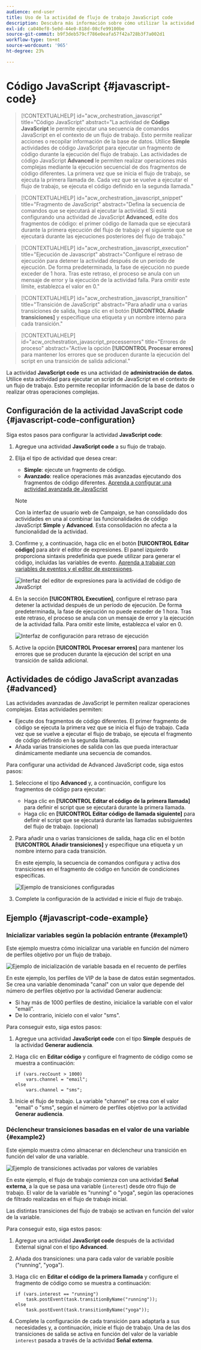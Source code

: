 ```yaml
---
audience: end-user
title: Uso de la actividad de flujo de trabajo JavaScript code
description: Descubra más información sobre cómo utilizar la actividad del flujo de trabajo JavaScript code
exl-id: ca040ef8-5e0d-44e0-818d-08cfe99100be
source-git-commit: b9f3deb579cf786e0eafa57f42a728b3f7a002d1
workflow-type: tm+mt
source-wordcount: '965'
ht-degree: 23%

---
```


# Código JavaScript {#javascript-code}

>[!CONTEXTUALHELP]
>id="acw_orchestration_javascript"
>title="Código JavaScript"
>abstract="La actividad de **Código JavaScript** le permite ejecutar una secuencia de comandos JavaScript en el contexto de un flujo de trabajo. Esto permite realizar acciones o recopilar información de la base de datos. Utilice **Simple** actividades de código JavaScript para ejecutar un fragmento de código durante la ejecución del flujo de trabajo. Las actividades de código JavaScript **Advanced** le permiten realizar operaciones más complejas mediante la ejecución secuencial de dos fragmentos de código diferentes. La primera vez que se inicia el flujo de trabajo, se ejecuta la primera llamada de. Cada vez que se vuelve a ejecutar el flujo de trabajo, se ejecuta el código definido en la segunda llamada."

>[!CONTEXTUALHELP]
>id="acw_orchestration_javascript_snippet"
>title="Fragmento de JavaScript"
>abstract="Defina la secuencia de comandos que se ejecutará al ejecutar la actividad. Si está configurando una actividad de JavaScript **Advanced**, edite dos fragmentos de código: el primer código de llamada que se ejecutará durante la primera ejecución del flujo de trabajo y el siguiente que se ejecutará durante las ejecuciones posteriores del flujo de trabajo."

>[!CONTEXTUALHELP]
>id="acw_orchestration_javascript_execution"
>title="Ejecución de Javascript"
>abstract="Configure el retraso de ejecución para detener la actividad después de un periodo de ejecución. De forma predeterminada, la fase de ejecución no puede exceder de 1 hora. Tras este retraso, el proceso se anula con un mensaje de error y la ejecución de la actividad falla. Para omitir este límite, establezca el valor en 0."

>[!CONTEXTUALHELP]
>id="acw_orchestration_javascript_transition"
>title="Transición de JavaScript"
>abstract="Para añadir una o varias transiciones de salida, haga clic en el botón **[!UICONTROL Añadir transiciones]** y especifique una etiqueta y un nombre interno para cada transición."

>[!CONTEXTUALHELP]
>id="acw_orchestration_javascript_processerrors"
>title="Errores de proceso"
>abstract="Active la opción **[!UICONTROL Procesar errores]** para mantener los errores que se producen durante la ejecución del script en una transición de salida adicional."

La actividad **JavaScript code** es una actividad de **administración de datos**. Utilice esta actividad para ejecutar un script de JavaScript en el contexto de un flujo de trabajo. Esto permite recopilar información de la base de datos o realizar otras operaciones complejas.

## Configuración de la actividad JavaScript code {#javascript-code-configuration}

Siga estos pasos para configurar la actividad **JavaScript code**:

1. Agregue una actividad **JavaScript code** a su flujo de trabajo.

1. Elija el tipo de actividad que desea crear:

   * **Simple**: ejecute un fragmento de código.
   * **Avanzado**: realice operaciones más avanzadas ejecutando dos fragmentos de código diferentes. [Aprenda a configurar una actividad avanzada de JavaScript](#advanced)

   >[!NOTE]
   >
   >Con la interfaz de usuario web de Campaign, se han consolidado dos actividades en una al combinar las funcionalidades de código JavaScript **Simple** y **Advanced**. Esta consolidación no afecta a la funcionalidad de la actividad.

1. Confirme y, a continuación, haga clic en el botón **[!UICONTROL Editar código]** para abrir el editor de expresiones. El panel izquierdo proporciona sintaxis predefinida que puede utilizar para generar el código, incluidas las variables de evento. [Aprenda a trabajar con variables de eventos y el editor de expresiones](../event-variables.md).

   ![Interfaz del editor de expresiones para la actividad de código de JavaScript](../assets/javascript-editor.png)

1. En la sección **[!UICONTROL Execution]**, configure el retraso para detener la actividad después de un período de ejecución. De forma predeterminada, la fase de ejecución no puede exceder de 1 hora. Tras este retraso, el proceso se anula con un mensaje de error y la ejecución de la actividad falla. Para omitir este límite, establezca el valor en 0.

   ![Interfaz de configuración para retraso de ejecución](../assets/javascript-config.png)

1. Active la opción **[!UICONTROL Procesar errores]** para mantener los errores que se producen durante la ejecución del script en una transición de salida adicional.

## Actividades de código JavaScript avanzadas {#advanced}

Las actividades avanzadas de JavaScript le permiten realizar operaciones complejas. Estas actividades permiten:

* Ejecute dos fragmentos de código diferentes. El primer fragmento de código se ejecuta la primera vez que se inicia el flujo de trabajo. Cada vez que se vuelve a ejecutar el flujo de trabajo, se ejecuta el fragmento de código definido en la segunda llamada.
* Añada varias transiciones de salida con las que pueda interactuar dinámicamente mediante una secuencia de comandos.

Para configurar una actividad de Advanced JavaScript code, siga estos pasos:

1. Seleccione el tipo **Advanced** y, a continuación, configure los fragmentos de código para ejecutar:

   * Haga clic en **[!UICONTROL Editar el código de la primera llamada]** para definir el script que se ejecutará durante la primera llamada.
   * Haga clic en **[!UICONTROL Editar código de llamada siguiente]** para definir el script que se ejecutará durante las llamadas subsiguientes del flujo de trabajo. (opcional)

1. Para añadir una o varias transiciones de salida, haga clic en el botón **[!UICONTROL Añadir transiciones]** y especifique una etiqueta y un nombre interno para cada transición.

   En este ejemplo, la secuencia de comandos configura y activa dos transiciones en el fragmento de código en función de condiciones específicas.

   ![Ejemplo de transiciones configuradas](../assets/javascript-transitions.png)

1. Complete la configuración de la actividad e inicie el flujo de trabajo.

## Ejemplo {#javascript-code-example}

### Inicializar variables según la población entrante {#example1}

Este ejemplo muestra cómo inicializar una variable en función del número de perfiles objetivo por un flujo de trabajo.

![Ejemplo de inicialización de variable basada en el recuento de perfiles](../assets/javascript-example1.png)

En este ejemplo, los perfiles de VIP de la base de datos están segmentados. Se crea una variable denominada &quot;canal&quot; con un valor que depende del número de perfiles objetivo por la actividad Generar audiencia:

* Si hay más de 1000 perfiles de destino, inicialice la variable con el valor &quot;email&quot;.
* De lo contrario, inícielo con el valor &quot;sms&quot;.

Para conseguir esto, siga estos pasos:

1. Agregue una actividad **JavaScript code** con el tipo **Simple** después de la actividad **Generar audiencia**.

1. Haga clic en **Editar código** y configure el fragmento de código como se muestra a continuación:

   ```
   if (vars.recCount > 1000)
       vars.channel = "email";
   else
       vars.channel = "sms";
   ```

1. Inicie el flujo de trabajo. La variable &quot;channel&quot; se crea con el valor &quot;email&quot; o &quot;sms&quot;, según el número de perfiles objetivo por la actividad **Generar audiencia**.

### Déclencheur transiciones basadas en el valor de una variable {#example2}

Este ejemplo muestra cómo almacenar en déclencheur una transición en función del valor de una variable.

![Ejemplo de transiciones activadas por valores de variables](../assets/javascript-example2-transitions.png)

En este ejemplo, el flujo de trabajo comienza con una actividad **Señal externa**, a la que se pasa una variable (`interest`) desde otro flujo de trabajo. El valor de la variable es &quot;running&quot; o &quot;yoga&quot;, según las operaciones de filtrado realizadas en el flujo de trabajo inicial.

Las distintas transiciones del flujo de trabajo se activan en función del valor de la variable.

Para conseguir esto, siga estos pasos:

1. Agregue una actividad **JavaScript code** después de la actividad External signal con el tipo **Advanced**.

1. Añada dos transiciones: una para cada valor de variable posible (&quot;running&quot;, &quot;yoga&quot;).

1. Haga clic en **Editar el código de la primera llamada** y configure el fragmento de código como se muestra a continuación:

   ```
   if (vars.interest == "running")
       task.postEvent(task.transitionByName("running"));
   else
       task.postEvent(task.transitionByName("yoga"));
   ```

1. Complete la configuración de cada transición para adaptarla a sus necesidades y, a continuación, inicie el flujo de trabajo. Una de las dos transiciones de salida se activa en función del valor de la variable `interest` pasada a través de la actividad **Señal externa**.